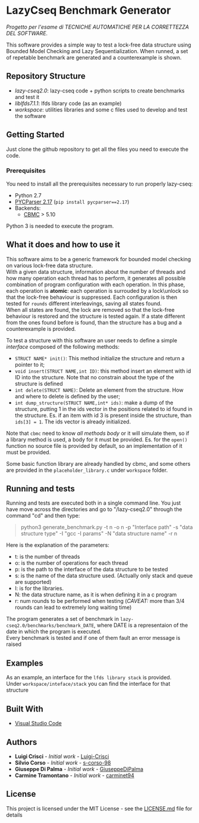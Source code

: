 # LazyCseq Benchmark Generator

*Progetto per l'esame di TECNICHE AUTOMATICHE PER LA CORRETTEZZA DEL SOFTWARE.*

This software provides a simple way to test a lock-free data structure using Bounded Model Checking and Lazy Sequentialization. When runned, a set of repetable benchmark are generated and a counterexample is shown.

## Repository Structure

- *lazy-cseq2.0*: lazy-cseq code + python scripts to create benchmarks and test it
- *liblfds7.1.1*: lfds library code (as an example)
- *workspace*: utilities libraries and some c files used to develop and test the software

## Getting Started
Just clone the github repository to get all the files you need to execute the code.

### Prerequisites
You need to install all the prerequisites necessary to run properly lazy-cseq:
- Python 2.7
- [PYCParser 2.17](https://github.com/eliben/pycparser) (`pip install pycparser==2.17`)
- Backends:
  + [CBMC](http://www.cprover.org/cbmc/) > 5.10

Python 3 is needed to execute the program.

## What it does and how to use it

This software aims to be a generic framework for bounded model checking on various lock-free data structure.  
With a given data structure, information about the number of threads and how many operation each thread has to perform, it generates all possible combination of program configuration with each operation. In this phase, each operation is **atomic**: each operation is surrouded by a lock\unlock so that the lock-free behaviour is suppressed.
Each configuration is then tested for `rounds` different interleavings, saving all states found.  
When all states are found, the lock are removed so that the lock-free behaviour is restored and the structure is tested again. If a state different from the ones found before is found, than the structure has a bug and a counterexample is provided.

To test a structure with this software an user needs to define a simple *interface* composed of the following methods: 
- `STRUCT NAME* init()`: This method initialize the structure and return a pointer to it;
- `void insert(STRUCT NAME,int ID)`: this method insert an element with id ID into the structure. Note that no constrain about the type of the structure is defined
- `int delete(STRUCT NAME)`: Delete an element from the structure. How and where to delete is defined by the user;
- `int dump_structure(STRUCT NAME,int* ids)`: make a dump of the structure, putting 1 in the ids vector in the positions related to id found in the structure. Es. if an item with id 3 is present inside the structure, than `ids[3] = 1`.  The ids vector is already initialized.  

Note that `cbmc` need to know *all methods body* or it will simulate them, so if a library method is used, a body for it must be provided. Es. for the `open()` function no source file is provided by default, so an implementation of it must be provided.  

Some basic function library are already handled by cbmc, and some others are provided in the `placeholder_library.c` under `workspace` folder.

## Running and tests
Running and tests are executed both in a single command line.
You just have move across the directories and go to "/lazy-cseq2.0" through the command "cd" and then type:
> python3 generate_benchmark.py -t n -o n -p "Interface path" -s "data structure type" -I "gcc -I params" -N "data structure name" -r n

Here is the explanation of the parameters:
- t: is the number of threads
- o: is the number of operations for each thread
- p: is the path to the interface of the data structure to be tested
- s: is the name of the data structure used. (Actually only stack and queue are supported)
- I: is for the libraries.
- N: the data structure name, as it is when defining it in a c program
- r: num rounds to be performed when testing (*CAVEAT:* more than 3/4 rounds can lead to extremely long waiting time)

The program generates a set of benchmark in `lazy-cseq2.0/benchmarks/benchmark_DATE`, where DATE is a representaion of the date in which the program is executed.  
Every benchmark is tested and if one of them fault an error message is raised

## Examples

As an example, an interface for the `lfds library stack` is provided.  
Under `workspace/inteface/stack` you can find the interface for that structure

## Built With
* [Visual Studio Code](https://code.visualstudio.com/) 

## Authors
* **Luigi Crisci** - *Initial work* - [Luigi-Crisci](https://github.com/Luigi-Crisci)
* **Silvio Corso** - *Initial work* - [s-corso-98](https://github.com/s-corso-98)
* **Giuseppe Di Palma** - *Initial work* - [GiuseppeDiPalma](https://github.com/GiuseppeDiPalma)
* **Carmine Tramontano** - *Initial work* - [carminet94](https://github.com/carminet94)

## License

This project is licensed under the MIT License - see the [LICENSE.md](LICENSE.md) file for details

